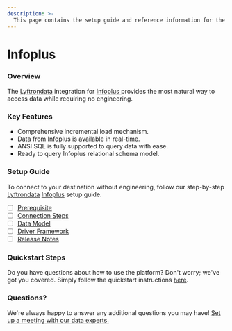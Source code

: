```yaml
---
description: >-
  This page contains the setup guide and reference information for the Infoplus source connector.
---
```


# Infoplus

### Overview

The [Lyftrondata](https://www.lyftrondata.com/) integration for [Infoplus](https://www.lyftrondata.com/integration/infoplus/)[ ](https://www.lyftrondata.com/integration/infoplus/)provides the most natural way to access data while requiring no engineering.

### Key Features

* Comprehensive incremental load mechanism.
* Data from Infoplus is available in real-time.&#x20;
* ANSI SQL is fully supported to query data with ease.
* Ready to query Infoplus relational schema model.

### Setup Guide

To connect to your destination without engineering, follow our step-by-step [Lyftrondata](https://www.lyftrondata.com/)  [Infoplus](https://www.lyftrondata.com/integration/infoplus/) setup guide.

* [ ] [Prerequisite](../../commerce-analytics/infoplus/prerequisite.md)
* [ ] [Connection Steps](../../commerce-analytics/infoplus/connection-steps.md)
* [ ] [Data Model](../../commerce-analytics/infoplus/data-model/)
* [ ] [Driver Framework](../../commerce-analytics/infoplus/driver-framework/)
* [ ] [Release Notes](../../commerce-analytics/infoplus/release-notes.md)

### Quickstart Steps

Do you have questions about how to use the platform? Don't worry; we've got you covered. Simply follow the quickstart instructions [here](../../../quickstart-steps.md).

### Questions? <a href="#questions" id="questions"></a>

We're always happy to answer any additional questions you may have! [Set up a meeting with our data experts.](https://www.lyftrondata.com/book-a-meeting/)

